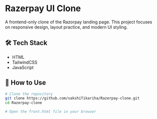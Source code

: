 # Razerpay UI Clone

A frontend-only clone of the Razorpay landing page. This project focuses on responsive design, layout practice, and modern UI styling.

## 🛠 Tech Stack

- HTML
- TailwindCSS
- JavaScript

## 📂 How to Use

```bash
# Clone the repository
git clone https://github.com/sakshiTikariha/Razerpay-clone.git
cd Razerpay-clone

# Open the front.html file in your browser

